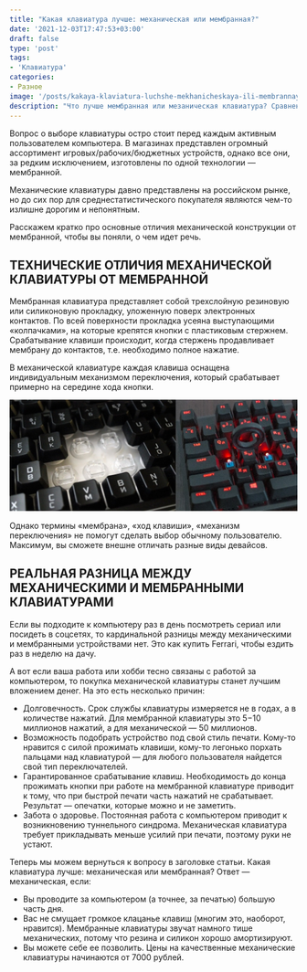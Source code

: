 ```yaml
---
title: "Какая клавиатура лучше: механическая или мембранная?"
date: '2021-12-03T17:47:53+03:00'
draft: false
type: 'post'
tags:
- 'Клавиатура'
categories:
- Разное
image: '/posts/kakaya-klaviatura-luchshe-mekhanicheskaya-ili-membrannaya/files/69b491b502aa15613e32325ed60b70f0.jpeg'
description: "Что лучше мембранная или мезаническая клавиатура? Сравнение."
---
```



Вопрос о выборе клавиатуры остро стоит перед каждым активным пользователем компьютера. В магазинах представлен огромный ассортимент игровых/рабочих/бюджетных устройств, однако все они, за редким исключением, изготовлены по одной технологии — мембранной.

Механические клавиатуры давно представлены на российском рынке, но до сих пор для среднестатистического покупателя являются чем-то излишне дорогим и непонятным.

Расскажем кратко про основные отличия механической конструкции от мембранной, чтобы вы поняли, о чем идет речь.

## ТЕХНИЧЕСКИЕ ОТЛИЧИЯ МЕХАНИЧЕСКОЙ КЛАВИАТУРЫ ОТ МЕМБРАННОЙ

Мембранная клавиатура представляет собой трехслойную резиновую или силиконовую прокладку, уложенную поверх электронных контактов. По всей поверхности прокладка усеяна выступающими «колпачками», на которые крепятся кнопки с пластиковым стержнем. Срабатывание клавиши происходит, когда стержень продавливает мембрану до контактов, т.е. необходимо полное нажатие.

В механической клавиатуре каждая клавиша оснащена индивидуальным механизмом переключения, который срабатывает примерно на середине хода кнопки.


![Отличия мембранной и механической клавиатуры](files/6e8f2c95e77960074e832f9f8202b934.jpg)


Однако термины «мембрана», «ход клавиши», «механизм переключения» не помогут сделать выбор обычному пользователю. Максимум, вы сможете внешне отличать разные виды девайсов.

## РЕАЛЬНАЯ РАЗНИЦА МЕЖДУ МЕХАНИЧЕСКИМИ И МЕМБРАННЫМИ КЛАВИАТУРАМИ

Если вы подходите к компьютеру раз в день посмотреть сериал или посидеть в соцсетях, то кардинальной разницы между механическими и мембранными устройствами нет. Это как купить Ferrari, чтобы ездить раз в неделю на дачу.

А вот если ваша работа или хобби тесно связаны с работой за компьютером, то покупка механической клавиатуры станет лучшим вложением денег. На это есть несколько причин:

-   Долговечность. Срок службы клавиатуры измеряется не в годах, а в количестве нажатий. Для мембранной клавиатуры это 5−10 миллионов нажатий, а для механической — 50 миллионов.
-   Возможность подобрать устройство под свой стиль печати. Кому-то нравится с силой прожимать клавиши, кому-то легонько порхать пальцами над клавиатурой — для любого пользователя найдется свой тип переключателей.
-   Гарантированное срабатывание клавиш. Необходимость до конца прожимать кнопки при работе на мембранной клавиатуре приводит к тому, что при быстрой печати часть нажатий не срабатывает. Результат — опечатки, которые можно и не заметить.
-   Забота о здоровье. Постоянная работа с компьютером приводит к возникновению туннельного синдрома. Механическая клавиатура требует прикладывать меньше усилий при печати, поэтому руки не устают.

Теперь мы можем вернуться к вопросу в заголовке статьи. Какая клавиатура лучше: механическая или мембранная? Ответ — механическая, если:

-   Вы проводите за компьютером (а точнее, за печатью) большую часть дня.
-   Вас не смущает громкое клацанье клавиш (многим это, наоборот, нравится). Мембранные клавиатуры звучат намного тише механических, потому что резина и силикон хорошо амортизируют.
-   Вы можете себе ее позволить. Цены на качественные механические клавиатуры начинаются от 7000 рублей.
